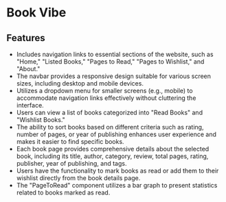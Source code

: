 # Book Vibe


## Features

- Includes navigation links to essential sections of the website, such as "Home," "Listed Books," "Pages to Read," "Pages to Wishlist," and "About."
- The navbar provides a responsive design suitable for various screen sizes, including desktop and mobile devices.
- Utilizes a dropdown menu for smaller screens (e.g., mobile) to accommodate navigation links effectively without cluttering the interface.
- Users can view a list of books categorized into "Read Books" and "Wishlist Books."
- The ability to sort books based on different criteria such as rating, number of pages, or year of publishing enhances user experience and makes it easier to find specific books.
- Each book page provides comprehensive details about the selected book, including its title, author, category, review, total pages, rating, publisher, year of publishing, and tags.
- Users have the functionality to mark books as read or add them to their wishlist directly from the book details page.
- The "PageToRead" component utilizes a bar graph to present statistics related to books marked as read.